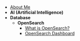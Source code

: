 - [About Me](README.md)
- **AI (Artificial Intelligence)**
- **Database**
  - **OpenSearch**
    - [What is OpenSearch?](/database/opensearch/what-opensearch)
    - [OpenSearch Dashboard](/database/opensearch/opensearch-dashboard)
